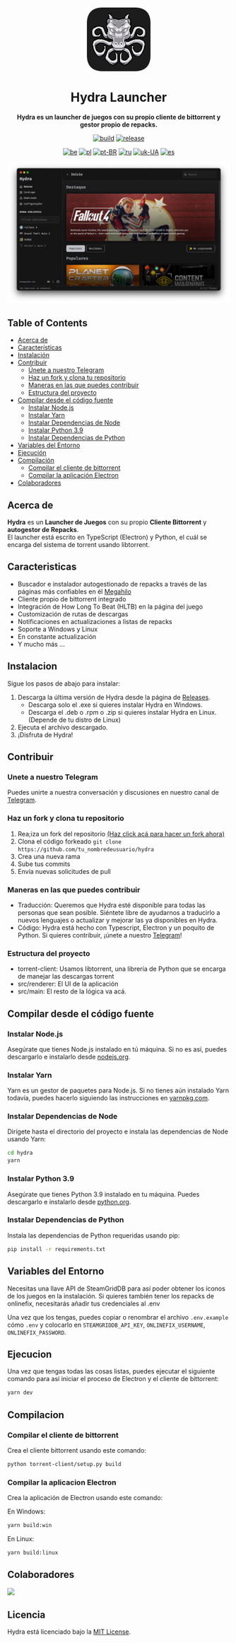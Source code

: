 <br>

<div align="center">

[<img src="./resources/icon.png" width="144"/>](https://hydralauncher.site)

  <h1 align="center">Hydra Launcher</h1>
  
  <p align="center">
    <strong>Hydra es un launcher de juegos con su propio cliente de bittorrent y gestor propio de repacks.</strong>
  </p>

[![build](https://img.shields.io/github/actions/workflow/status/hydralauncher/hydra/build.yml)](https://github.com/hydralauncher/hydra/actions)
[![release](https://img.shields.io/github/package-json/v/hydralauncher/hydra)](https://github.com/hydralauncher/hydra/releases)

[![be](https://img.shields.io/badge/lang-be-orange)](README.be.md)
[![pl](https://img.shields.io/badge/lang-pl-white)](README.pl.md)
[![pt-BR](https://img.shields.io/badge/lang-pt--BR-green.svg)](README.pt-BR.md)
[![ru](https://img.shields.io/badge/lang-ru-yellow.svg)](README.ru.md)
[![uk-UA](https://img.shields.io/badge/lang-uk--UA-blue)](README.uk-UA.md)
[![es](https://img.shields.io/badge/lang-es-red)](README.es.md)

![Hydra Catalogue](./docs/screenshot.png)

</div>

## Table of Contents

- [Acerca de](#acerca-de)
- [Características](#caracteristicas)
- [Instalación](#Instalacion)
- [Contribuir](#contribuir)
  - [Únete a nuestro Telegram](#unete-a-nuestro-telegram)
  - [Haz un fork y clona tu repositorio](#haz-un-fork-y-clona-tu-repositorio)
  - [Maneras en las que puedes contribuir](#maneras-en-las-que-puedes-contribuir)
  - [Estructura del proyecto](#estructura-del-proyecto)
- [Compilar desde el código fuente](#compilar-desde-el-código-fuente)
  - [Instalar Node.js](#instalar-nodejs)
  - [Instalar Yarn](#instalar-yarn)
  - [Instalar Dependencias de Node](#instalar-dependencias-de-node)
  - [Instalar Python 3.9](#instalar-python-39)
  - [Instalar Dependencias de Python](#Instalar-dependencias-de-python)
- [Variables del Entorno](#variables-del-entorno)
- [Ejecución](#ejecucion)
- [Compilación](#compilacion)
  - [Compilar el cliente de bittorrent](#compilar-el-cliente-de-bittorrent)
  - [Compilar la aplicación Electron](#compilar-la-aplicacion-electron)
- [Colaboradores](#colaboradores)

## Acerca de

**Hydra** es un **Launcher de Juegos** con su propio **Cliente Bittorrent** y **autogestor de Repacks**.
<br>
El launcher está escrito en TypeScript (Electron) y Python, el cuál se encarga del sistema de torrent usando libtorrent.

## Caracteristicas

- Buscador e instalador autogestionado de repacks a través de las páginas más confiables en él [Megahilo](https://www.reddit.com/r/Piracy/wiki/megathread/)
- Cliente propio de bittorrent integrado
- Integración de How Long To Beat (HLTB) en la página del juego
- Customización de rutas de descargas
- Notificaciones en actualizaciones a listas de repacks
- Soporte a Windows y Linux
- En constante actualización
- Y mucho más ...

## Instalacion

Sigue los pasos de abajo para instalar:

1. Descarga la última versión de Hydra desde la página de [Releases](https://github.com/hydralauncher/hydra/releases/latest).
   - Descarga solo el .exe si quieres instalar Hydra en Windows.
   - Descarga el .deb o .rpm o .zip si quieres instalar Hydra en Linux. (Depende de tu distro de Linux)
2. Ejecuta el archivo descargado.
3. ¡Disfruta de Hydra!

## <a name="contribuir"> Contribuir

### <a name="unete-a-nuestro-telegram"></a> Unete a nuestro Telegram

Puedes unirte a nuestra conversación y discusiones en nuestro canal de [Telegram](https://t.me/hydralauncher).

### Haz un fork y clona tu repositorio

1. Rea;iza un fork del repositorio [(Haz click acá para hacer un fork ahora)](https://github.com/hydralauncher/hydra/fork)
2. Clona el código forkeado `git clone https://github.com/tu_nombredeusuario/hydra`
3. Crea una nueva rama
4. Sube tus commits
5. Envía nuevas solicitudes de pull

### Maneras en las que puedes contribuir

- Traducción: Queremos que Hydra esté disponible para todas las personas que sean posible. Siéntete libre de ayudarnos a traducirlo a nuevos lenguajes o actualizar y mejorar las ya disponibles en Hydra.
- Código: Hydra está hecho con Typescript, Electron y un poquito de Python. Si quieres contribuir, ¡únete a nuestro [Telegram](https://t.me/hydralauncher)!

### Estructura del proyecto

- torrent-client: Usamos libtorrent, una librería de Python que se encarga de manejar las descargas torrent
- src/renderer: El UI de la aplicación
- src/main: El resto de la lógica va acá.

## Compilar desde el código fuente

### Instalar Node.js

Asegúrate que tienes Node.js instalado en tú máquina. Si no es así, puedes descargarlo e instalarlo desde [nodejs.org](https://nodejs.org/).

### Instalar Yarn

Yarn es un gestor de paquetes para Node.js. Si no tienes aún instalado Yarn todavía, puedes hacerlo siguiendo las instrucciones en [yarnpkg.com](https://classic.yarnpkg.com/lang/en/docs/install/).

### Instalar Dependencias de Node

Dirígete hasta el directorio del proyecto e instala las dependencias de Node usando Yarn:

```bash
cd hydra
yarn
```

### Instalar Python 3.9

Asegúrate que tienes Python 3.9 instalado en tu máquina. Puedes descargarlo e instalarlo desde [python.org](https://www.python.org/downloads/release/python-3913/).

### Instalar Dependencias de Python

Instala las dependencias de Python requeridas usando pip:

```bash
pip install -r requirements.txt
```

## Variables del Entorno

Necesitas una llave API de SteamGridDB para así poder obtener los íconos de los juegos en la instalación.
Si quieres también tener los repacks de onlinefix, necesitarás añadir tus credenciales al .env

Una vez que los tengas, puedes copiar o renombrar el archivo `.env.example` cómo `.env` y colocarlo en `STEAMGRIDDB_API_KEY`, `ONLINEFIX_USERNAME`, `ONLINEFIX_PASSWORD`.

## Ejecucion

Una vez que tengas todas las cosas listas, puedes ejecutar el siguiente comando para así iniciar el proceso de Electron y el cliente de bittorrent:

```bash
yarn dev
```

## Compilacion

### Compilar el cliente de bittorrent

Crea el cliente bittorrent usando este comando:

```bash
python torrent-client/setup.py build
```

### Compilar la aplicacion Electron

Crea la aplicación de Electron usando este comando:

En Windows:

```bash
yarn build:win
```

En Linux:

```bash
yarn build:linux
```

## Colaboradores

<a href="https://github.com/hydralauncher/hydra/graphs/contributors">
  <img src="https://contrib.rocks/image?repo=hydralauncher/hydra" />
</a>

## Licencia

Hydra está licenciado bajo la [MIT License](LICENSE).
